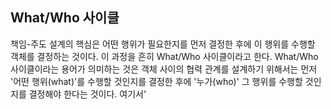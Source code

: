 ## What/Who 사이클
책임-주도 설계의 핵심은 어떤 행위가 필요한지를 먼저 결정한 후에 이 행위를 수행할 객체를 결정하는 것이다. 이 과정을 흔히 What/Who 사이클이라고 한다. What/Who 사이클이라는 용어가 의미하는 것은 객체 사이의 협력 관계를 설계하기 위해서는 먼저 '어떤 행위(what)'를 수행할 것인지를 결정한 후에 '누가(who)' 그 행위를 수행할 것인지를 결정해야 한다는 것이다. 여기서'